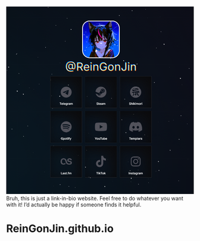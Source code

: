 ![Alt text](assets/Screenshot.png)
Bruh, this is just a link-in-bio website. Feel free to do whatever you want with it! I’d actually be happy if someone finds it helpful.
# ReinGonJin.github.io
